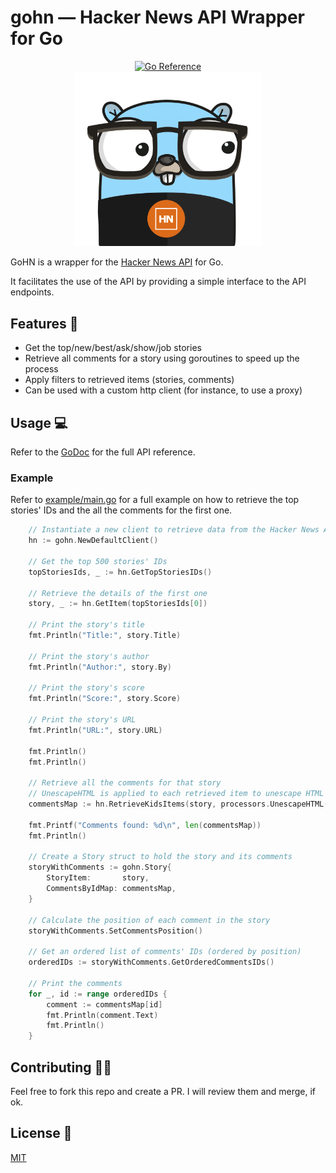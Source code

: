 ﻿# gohn — Hacker News API Wrapper for Go

<div align="center">
<a href="https://pkg.go.dev/github.com/alexferrari88/gohn/pkg/gohn"><img src="https://pkg.go.dev/badge/github.com/alexferrari88/gohn.svg" alt="Go Reference"></a>
</div>
<div align="center">
<img src="img/logo_1.svg" width="300" style="margin: 0 auto;" />
</div>

GoHN is a wrapper for the [Hacker News API](https://github.com/HackerNews/API) for Go.

It facilitates the use of the API by providing a simple interface to the API endpoints.

## Features 🚀

- Get the top/new/best/ask/show/job stories
- Retrieve all comments for a story using goroutines to speed up the process
- Apply filters to retrieved items (stories, comments)
- Can be used with a custom http client (for instance, to use a proxy)

## Usage 💻

Refer to the [GoDoc](https://pkg.go.dev/github.com/alexferrari88/gohn/pkg/gohn) for the full API reference.

### Example

Refer to [example/main.go](example/main.go) for a full example on how to retrieve the top stories' IDs and the all the comments for the first one.

```go
	// Instantiate a new client to retrieve data from the Hacker News API
	hn := gohn.NewDefaultClient()

	// Get the top 500 stories' IDs
	topStoriesIds, _ := hn.GetTopStoriesIDs()

	// Retrieve the details of the first one
	story, _ := hn.GetItem(topStoriesIds[0])

	// Print the story's title
	fmt.Println("Title:", story.Title)

	// Print the story's author
	fmt.Println("Author:", story.By)

	// Print the story's score
	fmt.Println("Score:", story.Score)

	// Print the story's URL
	fmt.Println("URL:", story.URL)

	fmt.Println()
	fmt.Println()

	// Retrieve all the comments for that story
	// UnescapeHTML is applied to each retrieved item to unescape HTML characters
	commentsMap := hn.RetrieveKidsItems(story, processors.UnescapeHTML())

	fmt.Printf("Comments found: %d\n", len(commentsMap))
	fmt.Println()

	// Create a Story struct to hold the story and its comments
	storyWithComments := gohn.Story{
		StoryItem:       story,
		CommentsByIdMap: commentsMap,
	}

	// Calculate the position of each comment in the story
	storyWithComments.SetCommentsPosition()

	// Get an ordered list of comments' IDs (ordered by position)
	orderedIDs := storyWithComments.GetOrderedCommentsIDs()

	// Print the comments
	for _, id := range orderedIDs {
		comment := commentsMap[id]
		fmt.Println(comment.Text)
		fmt.Println()
	}
```

## Contributing 🤝🏼

Feel free to fork this repo and create a PR. I will review them and merge, if ok.

## License 📝

[MIT](https://choosealicense.com/licenses/mit/)

